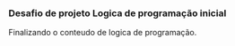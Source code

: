 ### Desafio de projeto Logica de programação inicial


Finalizando o conteudo de logica de programação.